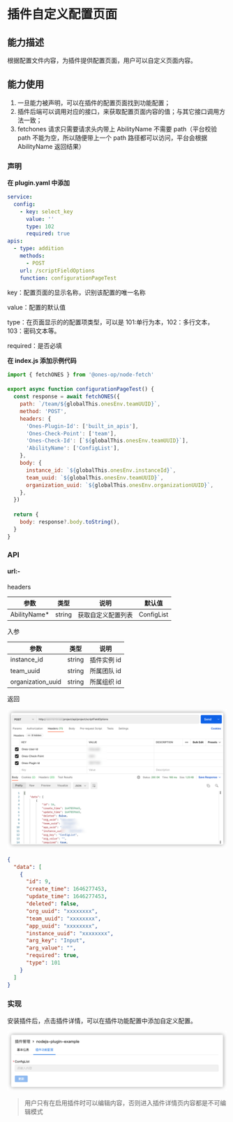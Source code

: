 # 插件自定义配置页面

## 能力描述

根据配置文件内容，为插件提供配置页面，用户可以自定义页面内容。

## 能力使用

1. 一旦能力被声明，可以在插件的配置页面找到功能配置；
2. 插件后端可以调用对应的接口，来获取配置页面内容的值；与其它接口调用方法一致；
3. fetchones 请求只需要请求头内带上 AbilityName 不需要 path（平台校验 path 不能为空，所以随便带上一个 path 路径都可以访问，平台会根据 AbilityName 返回结果）

### 声明

**在 plugin.yaml 中添加**

```yaml
service:
  config:
    - key: select_key
      value: ''
      type: 102
      required: true
apis:
  - type: addition
    methods:
      - POST
    url: /scriptFieldOptions
    function: configurationPageTest
```

key：配置页面的显示名称，识别该配置的唯一名称

value：配置的默认值

type：在页面显示的的配置项类型，可以是 101:单行为本，102：多行文本，103：密码文本等。

required：是否必填

**在 index.js 添加示例代码**

```javascript
import { fetchONES } from '@ones-op/node-fetch'

export async function configurationPageTest() {
  const response = await fetchONES({
    path: `/team/${globalThis.onesEnv.teamUUID}`,
    method: 'POST',
    headers: {
      'Ones-Plugin-Id': ['built_in_apis'],
      'Ones-Check-Point': ['team'],
      'Ones-Check-Id': [`${globalThis.onesEnv.teamUUID}`],
      'AbilityName': ['ConfigList'],
    },
    body: {
      instance_id: `${globalThis.onesEnv.instanceId}`,
      team_uuid: `${globalThis.onesEnv.teamUUID}`,
      organization_uuid: `${globalThis.onesEnv.organizationUUID}`,
    },
  })

  return {
    body: response?.body.toString(),
  }
}
```

### API

#### url:-

headers

| 参数          | 类型   | 说明               | 默认值     |
| ------------- | ------ | ------------------ | ---------- |
| AbilityName\* | string | 获取自定义配置列表 | ConfigList |

入参

| 参数              | 类型   | 说明        |
| ----------------- | ------ | ----------- |
| instance_id       | string | 插件实例 id |
| team_uuid         | string | 所属团队 id |
| organization_uuid | string | 所属组织 id |

返回

![image](./api-project-return.png)

```json
{
  "data": [
    {
      "id": 9,
      "create_time": 1646277453,
      "update_time": 1646277453,
      "deleted": false,
      "org_uuid": "xxxxxxxx",
      "team_uuid": "xxxxxxxx",
      "app_uuid": "xxxxxxxx",
      "instance_uuid": "xxxxxxxx",
      "arg_key": "Input",
      "arg_value": "",
      "required": true,
      "type": 101
    }
  ]
}
```

### 实现

安装插件后，点击插件详情，可以在插件功能配置中添加自定义配置。

![image](./config-demo.png)

> 用户只有在启用插件时可以编辑内容，否则进入插件详情页内容都是不可编辑模式
